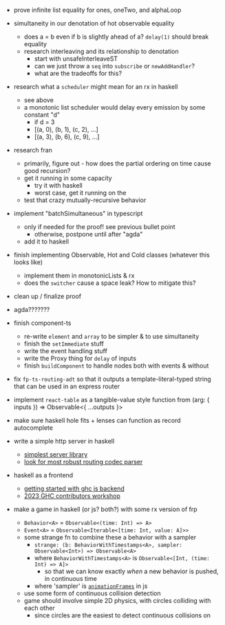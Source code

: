 - prove infinite list equality for ones, oneTwo, and alphaLoop

- simultaneity in our denotation of hot observable equality

  - does a = b even if b is slightly ahead of a? `delay(1)` should break equality
  - research interleaving and its relationship to denotation
    - start with unsafeInterleaveST
    - can we just throw a `seq` into `subscribe` or `newAddHandler`?
    - what are the tradeoffs for this?

- research what a `scheduler` might mean for an rx in haskell

  - see above
  - a monotonic list scheduler would delay every emission by some constant "d"
    - if d = 3
    - [(a, 0), (b, 1), (c, 2), ...]
    - [(a, 3), (b, 6), (c, 9), ...]

- research fran

  - primarily, figure out - how does the partial ordering on time cause good recursion?
  - get it running in some capacity
    - try it with haskell
    - worst case, get it running on the
  - test that crazy mutually-recursive behavior

- implement "batchSimultaneous" in typescript

  - only if needed for the proof! see previous bullet point
    - otherwise, postpone until after "agda"
  - add it to haskell

- finish implementing Observable, Hot and Cold classes (whatever this looks like)

  - implement them in monotonicLists & rx
  - does the `switcher` cause a space leak? How to mitigate this?

- clean up / finalize proof

- agda???????

- finish component-ts

  - re-write `element` and `array` to be simpler & to use simultaneity
  - finish the `setImmediate` stuff
  - write the event handling stuff
  - write the Proxy thing for `delay` of inputs
  - finish `buildComponent` to handle nodes both with events & without

- fix `fp-ts-routing-adt` so that it outputs a template-literal-typed string that can be used in an express router

- implement `react-table` as a tangible-value style function from (arg: { inputs }) => Observable<{ ...outputs }>

- make sure haskell hole fits + lenses can function as record autocomplete

- write a simple http server in haskell

  - [simplest server library](https://cjwebb.com/getting-started-with-haskells-warp/)
  - [look for most robust routing codec parser](https://gist.github.com/tfausak/a8d7f135bf76e64ea6f35d3be692cbeb)

- haskell as a frontend

  - [getting started with ghc js backend](https://adrianomelo.com/posts/getting-started-with-the-ghc-javascript-backend.html)
  - [2023 GHC contributors workshop](https://www.youtube.com/watch?v=LH_COanxSe0&t=5557s)

- make a game in haskell (or js? both?) with some rx version of frp
  - `Behavior<A>` = `Observable<(time: Int) => A>`
  - `Event<A>` = `Observable<Iterable<[time: Int, value: A]>>`
  - some strange fn to combine these a behavior with a sampler
    - `strange: (b: BehaviorWithTimestamps<A>, sampler: Observable<Int>) => Observable<A>`
    - where `BehaviorWithTimestamps<A>` is `Observable<[Int, (time: Int) => A]>`
      - so that we can know exactly _when_ a new behavior is pushed, in continuous time
    - where 'sampler' is [`animationFrames`](https://rxjs.dev/api/index/function/animationFrames) in js
  - use some form of continuous collision detection
  - game should involve simple 2D physics, with circles colliding with each other
    - since circles are the easiest to detect continuous collisions on

